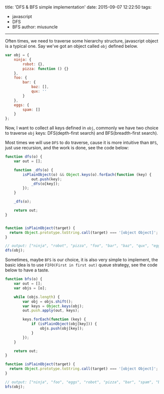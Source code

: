 title: 'DFS & BFS simple implementation'
date: 2015-09-07 12:22:50
tags:
 - javascript
 - DFS
 - BFS
author: miusuncle
-------------------------

Often times, we need to traverse some hierarchy structure, javascript object is a typical one. Say we've got an object called `obj` defined below.

```js
var obj = {
    ninja: {
        robot: {},
        pizza: function () {}
    },
    foo: {
        bar: {
            baz: [],
            qux: ''
        }
    },
    eggs: {
        spam: []
    }
};
```

Now, I want to collect all keys defined in `obj`, commonly we have two choice to traverse `obj` keys: DFS(depth-first search) and BFS(breadth-first search).

Most times we will use `DFS` to do traverse, cause it is more intuitive than `BFS`, just use recursion, and the work is done, see the code below:

```js
function dfs(o) {
    var out = [];

    function _dfs(o) {
        isPlainObject(o) && Object.keys(o).forEach(function (key) {
            out.push(key);
            _dfs(o[key]);
        });
    }

    _dfs(o);

    return out;
}


function isPlainObject(target) {
  return Object.prototype.toString.call(target) === '[object Object]';
}

// output: ["ninja", "robot", "pizza", "foo", "bar", "baz", "qux", "eggs", "spam"]
dfs(obj);
```

Sometimes, maybe `BFS` is our choice, it is also very simple to implement, the basic idea is to use `FIFO(First in first out)` queue strategy, see the code below to have a taste.

```js
function bfs(o) {
    var out = [];
    var objs = [o];

    while (objs.length) {
        var obj = objs.shift();
        var keys = Object.keys(obj);
        out.push.apply(out, keys);

        keys.forEach(function (key) {
            if (isPlainObject(obj[key])) {
                objs.push(obj[key]);
            }
        });
    }

    return out;
}

function isPlainObject(target) {
  return Object.prototype.toString.call(target) === '[object Object]';
}

// output: ["ninja", "foo", "eggs", "robot", "pizza", "bar", "spam", "baz", "qux"]
bfs(obj);
```